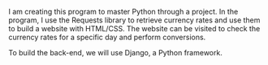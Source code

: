 I am creating this program to master Python through a project. In the program, I use the Requests library to retrieve currency rates and use them to build a website with HTML/CSS. The website can be visited to check the currency rates for a specific day and perform conversions.

To build the back-end, we will use Django, a Python framework.
